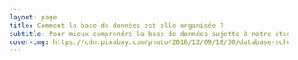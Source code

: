 ```yaml
---
layout: page
title: Comment la base de données est-elle organisée ?
subtitle: Pour mieux comprendre la base de données sujette à notre étude, il s'agira d'abord de retracer l'histoire de Francis Lefebvre. 
cover-img: https://cdn.pixabay.com/photo/2016/12/09/18/30/database-schema-1895779__480.png
---
```


